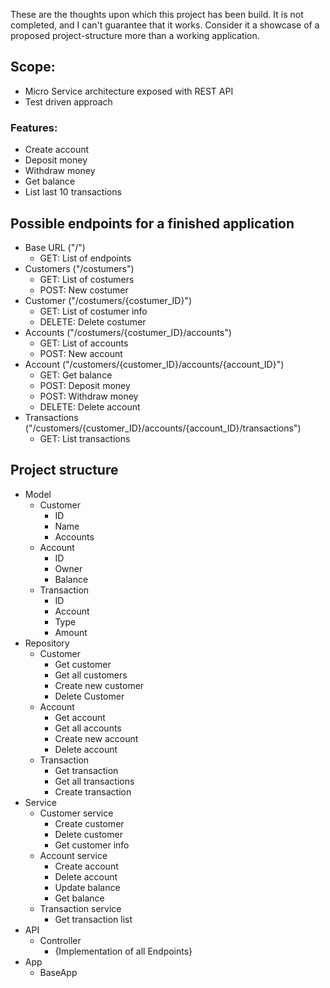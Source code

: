 These are the thoughts upon which this project has been build. It is not completed, and I can't guarantee that it works. Consider it a showcase of a proposed project-structure more than a working application.

## Scope:

-   Micro Service architecture exposed with REST API
-   Test driven approach

### Features:

-   Create account
-   Deposit money
-   Withdraw money
-   Get balance
-   List last 10 transactions

## Possible endpoints for a finished application

-   Base URL ("/")
    -   GET: List of endpoints
-   Customers ("/costumers")
    -   GET: List of costumers
    -   POST: New costumer
-   Customer ("/costumers/{costumer_ID}")
    -   GET: List of costumer info
    -   DELETE: Delete costumer
-   Accounts ("/costumers/{costumer_ID}/accounts")
    -   GET: List of accounts
    -   POST: New account
-   Account ("/customers/{customer_ID}/accounts/{account_ID}")
    -   GET: Get balance
    -   POST: Deposit money
    -   POST: Withdraw money
    -   DELETE: Delete account
-   Transactions ("/customers/{customer_ID}/accounts/{account_ID}/transactions")
    -   GET: List transactions

## Project structure

-   Model
    -   Customer
        -   ID
        -   Name
        -   Accounts
    -   Account
        -   ID
        -   Owner
        -   Balance
    -   Transaction
        -   ID
        -   Account
        -   Type
        -   Amount
-   Repository
    -   Customer
        -   Get customer
        -   Get all customers
        -   Create new customer
        -   Delete Customer
    -   Account
        -   Get account
        -   Get all accounts
        -   Create new account
        -   Delete account
    -   Transaction
        -   Get transaction
        -   Get all transactions
        -   Create transaction
-   Service
    -   Customer service
        -   Create customer
        -   Delete customer
        -   Get customer info
    -   Account service
        -   Create account
        -   Delete account
        -   Update balance
        -   Get balance
    -   Transaction service
        -   Get transaction list
-   API
    -   Controller
        -   {Implementation of all Endpoints}
-   App
    -   BaseApp
